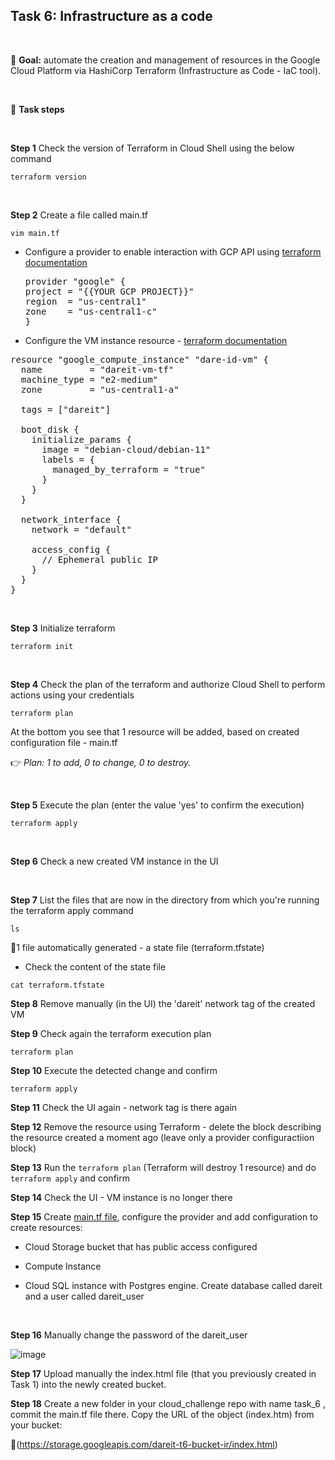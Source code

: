 ## Task 6: Infrastructure as a code

</br>

🎯 **Goal:** automate the creation and management of resources in the Google Cloud Platform via HashiCorp Terraform (Infrastructure as Code - IaC tool).

</br>

💪 **Task steps**

</br>

**Step 1** Check the version of Terraform in Cloud Shell using the below command

`terraform version`

</br>

**Step 2** Create a file called main.tf

`vim main.tf`

- Configure a provider to enable interaction with GCP API using [terraform documentation](https://registry.terraform.io/providers/hashicorp/google/latest/docs/guides/getting_started)

  <pre>provider "google" {
  project = "{{YOUR GCP PROJECT}}"
  region  = "us-central1"
  zone    = "us-central1-c"
  }</pre>

- Configure the VM instance resource - [terraform documentation](https://registry.terraform.io/providers/hashicorp/google/latest/docs/resources/compute_instance)

 <pre>resource "google_compute_instance" "dare-id-vm" {
  name         = "dareit-vm-tf"
  machine_type = "e2-medium"
  zone         = "us-central1-a"

  tags = ["dareit"]

  boot_disk {
    initialize_params {
      image = "debian-cloud/debian-11"
      labels = {
        managed_by_terraform = "true"
      }
    }
  }

  network_interface {
    network = "default"

    access_config {
      // Ephemeral public IP
    }
  }
}</pre>

</br>

**Step 3** Initialize terraform

  `terraform init`

</br>

**Step 4** Check the plan of the terraform and authorize Cloud Shell to perform actions using your credentials

  `terraform plan`

  At the bottom you see that 1 resource will be added, based on created configuration file - main.tf

:point_right: *Plan: 1 to add, 0 to change, 0 to destroy.*

</br>

**Step 5** Execute the plan (enter the value 'yes' to confirm the execution)

  `terraform apply`

</br>

**Step 6** Check a new created VM instance in the UI

</br>

**Step 7** List the files that are now in the directory from which you're running the terraform apply command

 `ls`

 📌1 file automatically generated - a state file (terraform.tfstate)

 - Check the content of the state file

`cat terraform.tfstate`
</br>

**Step 8** Remove manually (in the UI) the 'dareit' network tag of the created VM
</br>

**Step 9** Check again the terraform execution plan

`terraform plan`
</br>

**Step 10** Execute the detected change and confirm 

`terraform apply`
</br>

**Step 11** Check the UI again - network tag is there again
</br>

**Step 12** Remove the resource using Terraform - delete the block describing the resource created a moment ago (leave only a provider configuractiion block)
</br>

**Step 13** Run the `terraform plan` (Terraform will destroy 1 resource) and do `terraform apply` and confirm
</br>

**Step 14** Check the UI - VM instance is no longer there
</br>

**Step 15** Create [main.tf file](https://github.com/IKRadwan/cloud_challenge/blob/main/task_6/main.tf), configure the provider and add configuration to create resources: 

- Cloud Storage bucket that has public access configured

- Compute Instance

- Cloud SQL instance with Postgres engine. Create database called dareit and a user called dareit_user
</br>
 
**Step 16**  Manually change the password of the dareit_user 

![image](https://github.com/IKRadwan/cloud_challenge/assets/146995869/bb202f25-4af1-446c-9eef-f874c3d62c63)
</br>

**Step 17** Upload manually the index.html file (that you previously created in Task 1) into the newly created bucket.
</br>

**Step 18** Create a new folder in your cloud_challenge repo with name task_6 , commit the main.tf file there. 
Copy the URL of the object (index.htm) from your bucket: 

🔗(https://storage.googleapis.com/dareit-t6-bucket-ir/index.html)


